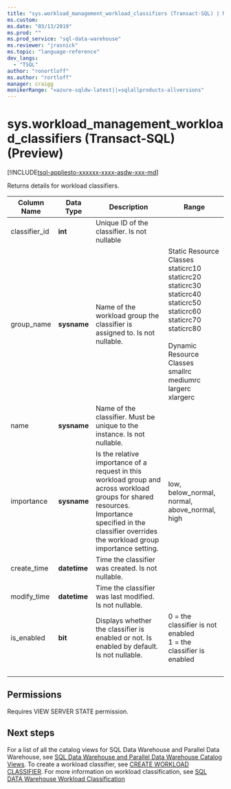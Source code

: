 ```yaml
---
title: "sys.workload_management_workload_classifiers (Transact-SQL) | Microsoft Docs"
ms.custom:
ms.date: "03/13/2019"
ms.prod: ""
ms.prod_service: "sql-data-warehouse"
ms.reviewer: "jrasnick"
ms.topic: "language-reference"
dev_langs: 
  - "TSQL"
author: "ronortloff"
ms.author: "rortloff"
manager: craigg
monikerRange: "=azure-sqldw-latest||=sqlallproducts-allversions"
---
```

# sys.workload_management_workload_classifiers (Transact-SQL) (Preview)

[!INCLUDE[tsql-appliesto-xxxxxx-xxxx-asdw-xxx-md](../../includes/tsql-appliesto-xxxxxx-xxxx-asdw-xxx-md.md)]

 Returns details for workload classifiers.  
  
|Column Name|Data Type|Description|Range|  
|-----------------|---------------|-----------------|-----------|
|classifier_id|**int**|Unique ID of the classifier. Is not nullable||
group_name|**sysname**|Name of the workload group the classifier is assigned to. Is not nullable. |Static Resource Classes</br>staticrc10</br>staticrc20</br>staticrc30</br>staticrc40</br>staticrc50</br>staticrc60</br>staticrc70</br>staticrc80 </br> </br>Dynamic Resource Classes</br>smallrc</br>mediumrc</br>largerc</br>xlargerc|
name|**sysname**|Name of the classifier. Must be unique to the instance. Is not nullable.||
|importance|**sysname**|Is the relative importance of a request in this workload group and across workload groups for shared resources.  Importance specified in the classifier overrides the workload group importance setting.|low, below_normal, normal, above_normal, high |
|create_time|**datetime**|Time the classifier was created. Is not nullable.||
modify_time|**datetime**|Time the classifier was last modified. Is not nullable.||
is_enabled|**bit**|Displays whether the classifier is enabled or not. Is enabled by default. Is not nullable.|0 = the classifier is not enabled </br> 1 = the classifier is enabled|
|&nbsp;||||
  
## Permissions

Requires VIEW SERVER STATE permission.

## Next steps

 For a list of all the catalog views for SQL Data Warehouse and Parallel Data Warehouse, see [SQL Data Warehouse and Parallel Data Warehouse Catalog Views](../../relational-databases/system-catalog-views/sql-data-warehouse-and-parallel-data-warehouse-catalog-views.md). To create a workload classifier, see [CREATE WORKLOAD CLASSIFIER](../../t-sql/statements/create-workload-classifier-transact-sql.md). For more information on workload classification, see [SQL DATA Warehouse Workload Classification](/azure/sql-data-warehouse/sql-data-warehouse-workload-classification)
